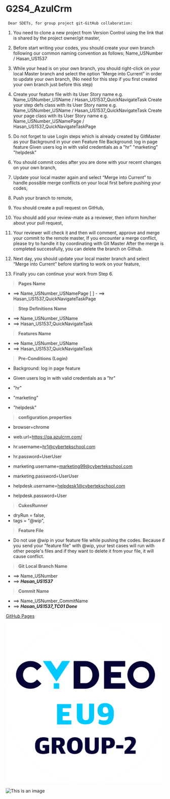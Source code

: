 # G2S4_AzulCrm
` Dear SDETs, for group project git-GitHub collaboration:` 

1. You need to clone a new project from Version Control using the link that is shared by the project
owner/git master,

2. Before start writing your codes, you should create your own branch following our common
naming convention as follows;
Name_USNumber / Hasan_US1537

3. While your head is on your own branch, you should right-click on your local Master branch and
select the option “Merge into Current” in order to update your own branch, (No need for this
step if you first created your own branch just before this step)

4. Create your feature file with its User Story name e.g.
Name_USNumber_USName / Hasan_US1537_QuickNavigateTask
Create your step defs class with its User Story name e.g.
Name_USNumber_USName / Hasan_US1537_QuickNavigateTask
Create your page class with its User Story name e.g.
Name_USNumber_USNamePage / Hasan_US1537_QuickNavigateTaskPage

5. Do not forget to use Login steps which is already created by GitMaster as your Background
in your own Feature file
Background: log in page feature
Given users log in with valid credentials as a "hr"
                                               "marketing"
                                               "helpdesk"

6. You should commit codes after you are done with your recent changes on your own branch,

7. Update your local master again and select “Merge into Current” to handle possible merge
conflicts on your local first before pushing your codes,

8. Push your branch to remote,

9. You should create a pull request on GitHub,

10. You should add your review-mate as a reviewer, then inform him/her about your pull request,

11. Your reviewer will check it and then will comment, approve and merge your commit to the
remote master,
If you encounter a merge conflict, please try to handle it by coordinating with Git Master
After the merge is completed successfully, you can delete the branch on Github.

12. Next day, you should update your local master branch and select “Merge into Current”
before starting to work on your feature,

13. Finally you can continue your work from Step 6.



>**Pages Name**	
>
   - ==> Name_USNumber_USNamePage
 [ ]  - ==> Hasan_US1537_QuickNavigateTaskPage


>**Step Definitions Name**
>
   - ==> Name_USNumber_USName
   - ==> Hasan_US1537_QuickNavigateTask
    
    
>**Features Name** 
>
   - ==> Name_USNumber_USName
   - ==> Hasan_US1537_QuickNavigateTask


>**Pre-Conditions (Login)**
>
   - Background: log in page feature
   - Given users log in with valid credentials as a "hr"  
    
   - "hr"    
   - "marketing"
   - "helpdesk"


>**configuration.properties**
>
   - browser=chrome
   - web.url=https://qa.azulcrm.com/

   - hr.username=hr1@cybertekschool.com
   - hr.password=UserUser

   - marketing.username=marketing99@cybertekschool.com
   - marketing.password=UserUser

   - helpdesk.username=helpdesk1@cybertekschool.com
   - helpdesk.password=User


>**CukesRunner**
>
   - dryRun = false,
   - tags = "@wip",


>**Feature File**
>
- Do not use @wip in your feature file while pushing the codes.
Because if you send your "feature file" with @wip, your test
cases will run with other people's files and if they want to
delete it from your file, it will cause conflict.


>**Git Local Branch Name**
>
   - ==> Name_USNumber
   - ==> ***Hasan_US1537***


>**Commit Name**
>
   - ==> Name_USNumber_CommitName
   - ==> ***Hasan_US1537_TC01 Done***

[GitHub Pages](https://github.com/hsnakd/G2S4_AzulCrm)

![This is an image](https://github.com/hsnakd/G2S4_AzulCrm/blob/master/CYDEO.png)

![This is an image](https://myoctocat.com/assets/images/base-octocat.svg)
